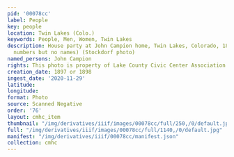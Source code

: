 ```yaml
---
pid: '00078cc'
label: People
key: people
location: Twin Lakes (Colo.)
keywords: People, Men, Women, Twin Lakes
description: House party at John Campion home, Twin Lakes, Colorado, 1897-1898 (has
  numbers but no names) (Stockdorf photo)
named_persons: John Campion
rights: This photo is property of Lake County Civic Center Association.
creation_date: 1897 or 1898
ingest_date: '2020-11-29'
latitude: 
longitude: 
format: Photo
source: Scanned Negative
order: '76'
layout: cmhc_item
thumbnail: "/img/derivatives/iiif/images/00078cc/full/250,/0/default.jpg"
full: "/img/derivatives/iiif/images/00078cc/full/1140,/0/default.jpg"
manifest: "/img/derivatives/iiif/00078cc/manifest.json"
collection: cmhc
---
```

